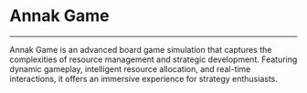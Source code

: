 # Annak Game
---

Annak Game is an advanced board game simulation that captures the complexities of resource management and strategic development. 
Featuring dynamic gameplay, intelligent resource allocation, and real-time interactions, it offers an immersive experience for strategy enthusiasts.
